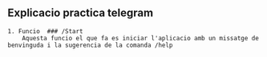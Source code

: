 ## Explicacio practica telegram
    1. Funcio  ### /Start
        Aquesta funcio el que fa es iniciar l'aplicacio amb un missatge de benvinguda i la sugerencia de la comanda /help  

